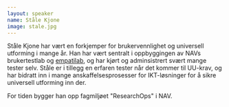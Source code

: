 ```yaml
---
layout: speaker
name: Ståle Kjone
image: stale.jpg
---
```

Ståle Kjone har vært en forkjemper for brukervennlighet og universell utforming i mange år. 
Han har vært sentralt i oppbyggingen av 
NAVs brukertestlab og [empatilab](https://navikt.github.io/uu/hvordan-faa-det-til/UU-testing/empatilab/), 
og har kjørt og adminsistrert svært mange tester selv. Ståle er i tillegg en erfaren tester når det kommer til 
UU-krav, og har bidratt inn i mange anskaffelsesprosesser for IKT-løsninger for å sikre universell utforming inn der.

For tiden bygger han opp fagmiljøet "ResearchOps" i NAV.
